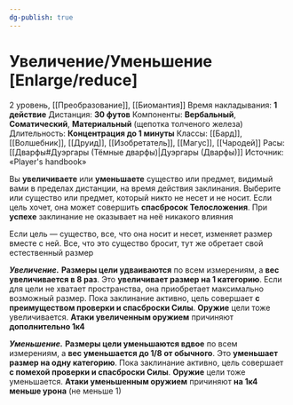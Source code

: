```yaml
---
dg-publish: true
---
```

# Увеличение/Уменьшение [Enlarge/reduce]
2 уровень, [[Преобразование]], [[Биомантия]]
Время накладывания: **1 действие**
Дистанция: **30 футов**
Компоненты: **Вербальный**, **Соматический**, **Материальный** (щепотка толченого железа)
Длительность: **Концентрация до 1 минуты**
Классы: [[Бард]], [[Волшебник]], [[Друид]], [[Изобретатель]], [[Магус]], [[Чародей]]
Расы: [[Дварфы#Дуэргары (Тёмные дварфы)|Дуэргары (Дварфы)]]
Источник: «Player's handbook»

Вы **увеличиваете** или **уменьшаете** существо или предмет, видимый вами в пределах дистанции, на время действия заклинания. Выберите или существо или предмет, который никто не несет и не носит. Если цель хочет, она может совершить **спасбросок Телосложения**. При **успехе** заклинание не оказывает на неё никакого влияния

Если цель — существо, все, что она носит и несет, изменяет размер вместе с ней. Все, что это существо бросит, тут же обретает свой естественный размер

_**Увеличение.**_ **Размеры цели удваиваются** по всем измерениям, а **вес увеличивается в 8 раз**. Это **увеличивает размер на 1 категорию**. Если для цели не хватает пространства, она приобретает максимально возможный размер. Пока заклинание активно, цель совершает **с преимуществом проверки и спасброски Силы**. **Оружие** цели тоже увеличивается. **Атаки увеличенным оружием** причиняют **дополнительно 1к4**

**_Уменьшение._** **Размеры цели уменьшаются вдвое** по всем измерениям, а **вес уменьшается до 1/8 от обычного**. Это **уменьшает размер на одну категорию**. Пока заклинание активно, цель совершает **с помехой проверки и спасброски Силы**. **Оружие** цели тоже уменьшается. **Атаки уменьшенным оружием** причиняют **на 1к4 меньше урона** (не меньше 1)